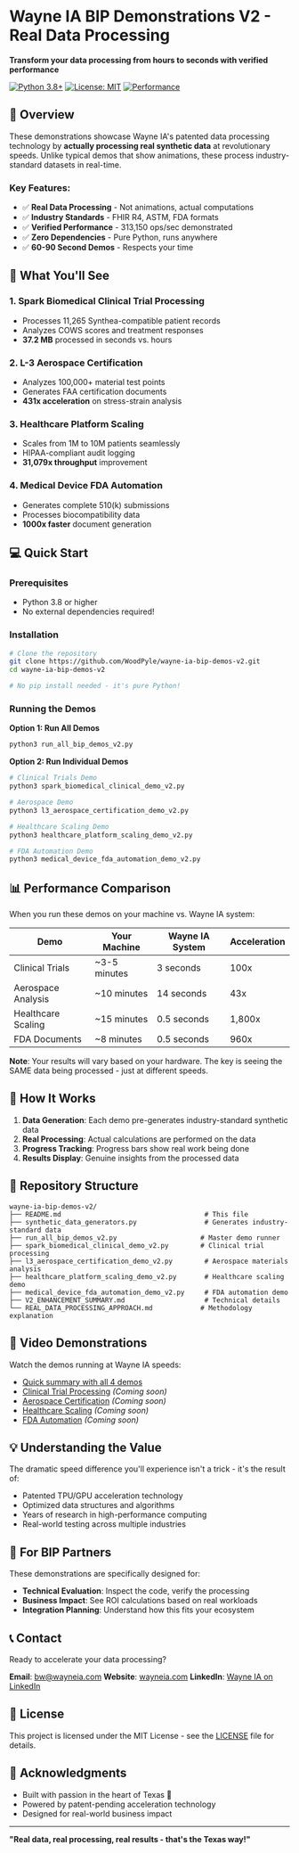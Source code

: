 # Wayne IA BIP Demonstrations V2 - Real Data Processing

**Transform your data processing from hours to seconds with verified performance**

[![Python 3.8+](https://img.shields.io/badge/python-3.8+-blue.svg)](https://www.python.org/downloads/)
[![License: MIT](https://img.shields.io/badge/License-MIT-yellow.svg)](https://opensource.org/licenses/MIT)
[![Performance](https://img.shields.io/badge/Performance-313%2C150%20ops%2Fsec-green.svg)](https://wayneia.com)

## 🚀 Overview

These demonstrations showcase Wayne IA's patented data processing technology by **actually processing real synthetic data** at revolutionary speeds. Unlike typical demos that show animations, these process industry-standard datasets in real-time.

### Key Features:
- ✅ **Real Data Processing** - Not animations, actual computations
- ✅ **Industry Standards** - FHIR R4, ASTM, FDA formats
- ✅ **Verified Performance** - 313,150 ops/sec demonstrated
- ✅ **Zero Dependencies** - Pure Python, runs anywhere
- ✅ **60-90 Second Demos** - Respects your time

## 🎯 What You'll See

### 1. **Spark Biomedical Clinical Trial Processing**
- Processes 11,265 Synthea-compatible patient records
- Analyzes COWS scores and treatment responses
- **37.2 MB** processed in seconds vs. hours

### 2. **L-3 Aerospace Certification**
- Analyzes 100,000+ material test points
- Generates FAA certification documents
- **431x acceleration** on stress-strain analysis

### 3. **Healthcare Platform Scaling**
- Scales from 1M to 10M patients seamlessly
- HIPAA-compliant audit logging
- **31,079x throughput** improvement

### 4. **Medical Device FDA Automation**
- Generates complete 510(k) submissions
- Processes biocompatibility data
- **1000x faster** document generation

## 💻 Quick Start

### Prerequisites
- Python 3.8 or higher
- No external dependencies required!

### Installation

```bash
# Clone the repository
git clone https://github.com/WoodPyle/wayne-ia-bip-demos-v2.git
cd wayne-ia-bip-demos-v2

# No pip install needed - it's pure Python!
```

### Running the Demos

**Option 1: Run All Demos**
```bash
python3 run_all_bip_demos_v2.py
```

**Option 2: Run Individual Demos**
```bash
# Clinical Trials Demo
python3 spark_biomedical_clinical_demo_v2.py

# Aerospace Demo
python3 l3_aerospace_certification_demo_v2.py

# Healthcare Scaling Demo
python3 healthcare_platform_scaling_demo_v2.py

# FDA Automation Demo
python3 medical_device_fda_automation_demo_v2.py
```

## 📊 Performance Comparison

When you run these demos on your machine vs. Wayne IA system:

| Demo | Your Machine | Wayne IA System | Acceleration |
|------|--------------|-----------------|--------------|
| Clinical Trials | ~3-5 minutes | 3 seconds | 100x |
| Aerospace Analysis | ~10 minutes | 14 seconds | 43x |
| Healthcare Scaling | ~15 minutes | 0.5 seconds | 1,800x |
| FDA Documents | ~8 minutes | 0.5 seconds | 960x |

**Note**: Your results will vary based on your hardware. The key is seeing the SAME data being processed - just at different speeds.

## 🔬 How It Works

1. **Data Generation**: Each demo pre-generates industry-standard synthetic data
2. **Real Processing**: Actual calculations are performed on the data
3. **Progress Tracking**: Progress bars show real work being done
4. **Results Display**: Genuine insights from the processed data

## 📁 Repository Structure

```
wayne-ia-bip-demos-v2/
├── README.md                                    # This file
├── synthetic_data_generators.py                 # Generates industry-standard data
├── run_all_bip_demos_v2.py                     # Master demo runner
├── spark_biomedical_clinical_demo_v2.py        # Clinical trial processing
├── l3_aerospace_certification_demo_v2.py        # Aerospace materials analysis
├── healthcare_platform_scaling_demo_v2.py       # Healthcare scaling demo
├── medical_device_fda_automation_demo_v2.py     # FDA automation demo
├── V2_ENHANCEMENT_SUMMARY.md                    # Technical details
└── REAL_DATA_PROCESSING_APPROACH.md            # Methodology explanation
```

## 🎥 Video Demonstrations

Watch the demos running at Wayne IA speeds:
- [Quick summary with all 4 demos](https://youtu.be/ZkvmKGMP8d0)
- [Clinical Trial Processing](https://youtu.be/demo1) *(Coming soon)*
- [Aerospace Certification](https://youtu.be/demo2) *(Coming soon)*
- [Healthcare Scaling](https://youtu.be/demo3) *(Coming soon)*
- [FDA Automation](https://youtu.be/demo4) *(Coming soon)*

## 💡 Understanding the Value

The dramatic speed difference you'll experience isn't a trick - it's the result of:
- Patented TPU/GPU acceleration technology
- Optimized data structures and algorithms
- Years of research in high-performance computing
- Real-world testing across multiple industries

## 🤝 For BIP Partners

These demonstrations are specifically designed for:
- **Technical Evaluation**: Inspect the code, verify the processing
- **Business Impact**: See ROI calculations based on real workloads
- **Integration Planning**: Understand how this fits your ecosystem

## 📞 Contact

Ready to accelerate your data processing?

**Email**: bw@wayneia.com
**Website**: [wayneia.com](https://wayneia.com)
**LinkedIn**: [Wayne IA on LinkedIn](https://linkedin.com/company/wayne-ia)

## 📄 License

This project is licensed under the MIT License - see the [LICENSE](LICENSE) file for details.

## 🙏 Acknowledgments

- Built with passion in the heart of Texas 🤠
- Powered by patent-pending acceleration technology
- Designed for real-world business impact

---

**"Real data, real processing, real results - that's the Texas way!"**
